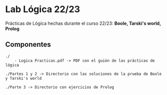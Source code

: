 # Lab Lógica 22/23
Prácticas de Lógica hechas durante el curso 22/23: **Boole, Tarski's world, Prolog**

Componentes
-----------

    ./
        - Logica Practicas.pdf -> PDF con el guión de las prácticas de lógica
    
    ./Partes 1 y 2 -> Directorio con las soluciones de la prueba de Boole y Tarski's world

    ./Parte 3 -> Directorio con ejercicios de Prolog